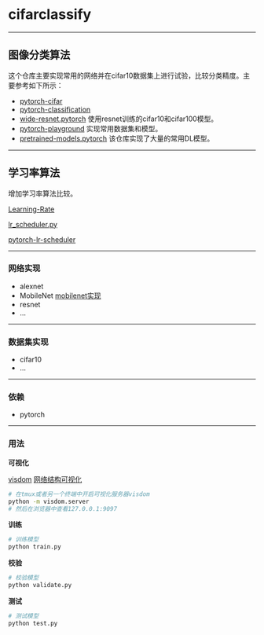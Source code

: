 # cifarclassify

---
## 图像分类算法
这个仓库主要实现常用的网络并在cifar10数据集上进行试验，比较分类精度。主要参考如下所示：
- [pytorch-cifar](https://github.com/kuangliu/pytorch-cifar)
- [pytorch-classification](https://github.com/bearpaw/pytorch-classification)
- [wide-resnet.pytorch](https://github.com/meliketoy/wide-resnet.pytorch) 使用resnet训练的cifar10和cifar100模型。
- [pytorch-playground](https://github.com/aaron-xichen/pytorch-playground) 实现常用数据集和模型。
- [pretrained-models.pytorch](https://github.com/Cadene/pretrained-models.pytorch) 该仓库实现了大量的常用DL模型。

---
## 学习率算法
增加学习率算法比较。

[Learning-Rate](https://github.com/nathanhubens/Learning-Rate)

[lr_scheduler.py](https://github.com/pytorch/pytorch/blob/master/torch/optim/lr_scheduler.py)

[pytorch-lr-scheduler](https://github.com/Jiaming-Liu/pytorch-lr-scheduler)

---
### 网络实现
- alexnet
- MobileNet [mobilenet实现](doc/mobilenet_implement.md)
- resnet
- ...

---
### 数据集实现
- cifar10
- ...

---
### 依赖
- pytorch

---
### 用法

**可视化**

[visdom](https://github.com/facebookresearch/visdom)
[网络结构可视化](doc/pytorch_net_visual.md)


```bash
# 在tmux或者另一个终端中开启可视化服务器visdom
python -m visdom.server
# 然后在浏览器中查看127.0.0.1:9097
```

**训练**
```bash
# 训练模型
python train.py
```

**校验**
```bash
# 校验模型
python validate.py
```

**测试**
```bash
# 测试模型
python test.py
```
